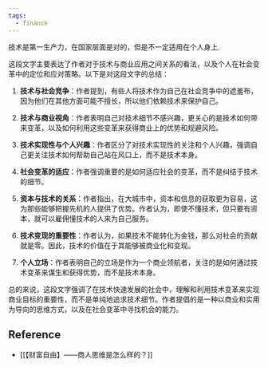 ```yaml
---
tags:
  - finance
---
```

技术是第一生产力，在国家层面是对的，但是不一定适用在个人身上.

这段文字主要表达了作者对于技术与商业应用之间关系的看法，以及个人在社会变革中的定位和应对策略。以下是对这段文字的总结：

1. **技术与社会竞争**：作者提到，有些人将技术作为自己在社会竞争中的遮羞布，因为他们在其他方面可能不擅长，所以他们依赖技术来保护自己。

2. **技术与商业视角**：作者表明自己对技术细节不感兴趣，更关心的是技术如何带来变革，以及如何利用这些变革来获得商业上的优势和规避风险。

3. **技术实现性与个人兴趣**：作者区分了对技术实现性的关注和个人兴趣，强调自己更关注技术如何帮助自己站在风口上，而不是技术本身。

4. **社会变革的适应**：作者强调重要的是如何适应社会的变革，而不是纠结于技术的细节。

5. **资本与技术的关系**：作者指出，在大城市中，资本和信息的获取更为容易，这为那些能够把握先机的人提供了优势。作者认为，即使不懂技术，但只要有资本，就可以雇佣懂技术的人来为自己服务。

6. **技术变现的重要性**：作者认为，如果技术不能转化为金钱，那么对社会的贡献就是零。因此，技术的价值在于其能够被商业化和变现。

7. **个人立场**：作者表明自己的立场是作为一个商业领航者，关注的是如何通过技术变革来谋生和获得优势，而不是技术本身。

总的来说，这段文字强调了在技术快速发展的社会中，理解和利用技术变革来实现商业目标的重要性，而不是单纯地追求技术细节。作者提倡的是一种以商业和实用为导向的思维方式，以及在社会变革中寻找机会的能力。

## Reference
- [[【财富自由】——商人思维是怎么样的？]]